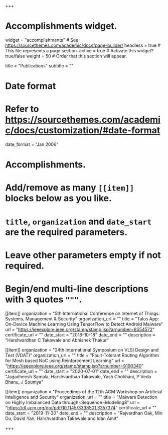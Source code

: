 +++
# Accomplishments widget.
widget = "accomplishments"  # See https://sourcethemes.com/academic/docs/page-builder/
headless = true  # This file represents a page section.
active = true  # Activate this widget? true/false
weight = 50  # Order that this section will appear.

title = "Publications"
subtitle = ""

# Date format
#   Refer to https://sourcethemes.com/academic/docs/customization/#date-format
date_format = "Jan 2006"

# Accomplishments.
#   Add/remove as many `[[item]]` blocks below as you like.
#   `title`, `organization` and `date_start` are the required parameters.
#   Leave other parameters empty if not required.
#   Begin/end multi-line descriptions with 3 quotes `"""`.

[[item]]
  organization = "5th International Conference on Internet of Things: Systems, Management & Security"
  organization_url = ""
  title = "Talos App: On-Device Machine Learning Using TensorFlow to Detect Android Malware"
  url = "https://ieeexplore.ieee.org/stamp/stamp.jsp?arnumber=8554572"
  certificate_url = ""
  date_start = "2018-10-18"
  date_end = ""
  description = "Harshvardhan C Takawale and Abhishek Thakur"

[[item]]
  organization = "24th International Symposium on VLSI Design and Test (VDAT)"
  organization_url = ""
  title = "Fault-Tolerant Routing Algorithm for Mesh based NoC using Reinforcement Learning"
  url = "https://ieeexplore.ieee.org/stamp/stamp.jsp?arnumber=9190340"
  certificate_url = ""
  date_start = "2020-07-01"
  date_end = ""
  description = "Jagadheesh Samala, Harshvardhan Takawale, Yash Chokhani, P Veda Bhanu, J Soumya"

[[item]]
  organization = "Proceedings of the 12th ACM Workshop on Artificial Intelligence and Security"
  organization_url = ""
  title = "Malware Detection on Highly Imbalanced Data through~Sequence~Modeling8"
  url = "https://dl.acm.org/doi/pdf/10.1145/3338501.3357374"
  certificate_url = ""
  date_start = "2019-11-30"
  date_end = ""
  description = "Rajvardhan Oak, Min  Du, David  Yan, Harshvardhan Takawale and Idan Amit"

+++

